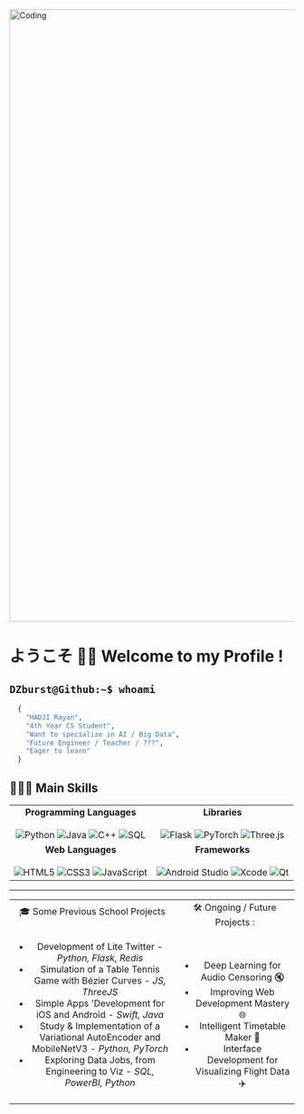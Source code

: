 <img align="center" alt="Coding" width="1080" src="https://64.media.tumblr.com/f815c83455206f1e8f7479b79a906688/tumblr_pmm0yxcBZO1wwjnmro1_1280.gif">

# ようこそ ✌🏼 Welcome to my Profile !

## ```DZburst@Github:~$ whoami```

```python
  {
    "HADJI Rayan",
    "4th Year CS Student",
    "Want to specialize in AI / Big Data",
    "Future Engineer / Teacher / ???",
    "Eager to learn"
  }
```

## 👨🏻‍💻 Main Skills

<table align="center">
  <tr>
    <td align="center">
      <b>Programming Languages</b>
      <br><br>
      <img src="https://img.shields.io/badge/Python-3670A0?style=for-the-badge&logo=python&logoColor=ffdd54" alt="Python">
      <img src="https://img.shields.io/badge/Java-ED8B00?style=for-the-badge&logo=java&logoColor=white" alt="Java">
      <img src="https://img.shields.io/badge/C++-00599C?style=for-the-badge&logo=c%2B%2B&logoColor=white" alt="C++">
      <img src="https://img.shields.io/badge/SQL-4479A1?style=for-the-badge&logo=sql&logoColor=white" alt="SQL">
    </td>
    <td align="center">
      <b>Libraries</b>
      <br><br>
      <img src="https://img.shields.io/badge/Flask-000000?style=for-the-badge&logo=flask&logoColor=white" alt="Flask">
      <img src="https://img.shields.io/badge/PyTorch-EE4C2C?style=for-the-badge&logo=pytorch&logoColor=white" alt="PyTorch">
      <img src="https://img.shields.io/badge/Three.js-000000?style=for-the-badge&logo=three.js&logoColor=white" alt="Three.js">
    </td>
  </tr>
  <tr>
    <td align="center">
      <b>Web Languages</b>
      <br><br>
      <img src="https://img.shields.io/badge/HTML5-E34F26?style=for-the-badge&logo=html5&logoColor=white" alt="HTML5">
      <img src="https://img.shields.io/badge/CSS3-1572B6?style=for-the-badge&logo=css3&logoColor=white" alt="CSS3">
      <img src="https://img.shields.io/badge/JavaScript-F7DF1E?style=for-the-badge&logo=javascript&logoColor=black" alt="JavaScript">
    </td>
    <td align="center">
      <b>Frameworks</b>
      <br><br>
      <img src="https://img.shields.io/badge/Android%20Studio-3DDC84?style=for-the-badge&logo=android-studio&logoColor=white" alt="Android Studio">
      <img src="https://img.shields.io/badge/Xcode-007ACC?style=for-the-badge&logo=xcode&logoColor=white" alt="Xcode">
      <img src="https://img.shields.io/badge/Qt-41CD52?style=for-the-badge&logo=qt&logoColor=white" alt="Qt">
    </td>
  </tr>
</table>

--------

<table align="center">
  <tr>
    <td align = "center">
      🎓 Some Previous School Projects 
      <br><br>
      <ul>
        <li>Development of Lite Twitter - <em>Python, Flask, Redis</em></li>
        <li>Simulation of a Table Tennis Game with Bézier Curves - <em>JS, ThreeJS</em></li>
        <li>Simple Apps 'Development for iOS and Android - <em>Swift, Java</em></li>
        <li>Study & Implementation of a Variational AutoEncoder and MobileNetV3 - <em>Python, PyTorch</em></li>
        <li>Exploring Data Jobs, from Engineering to Viz - <em>SQL, PowerBI, Python</em></li>
      </ul>
    </td>
    <td align = "center">
      🛠️ Ongoing / Future Projects :
      <br><br><br>
      <ul>
        <li>Deep Learning for Audio Censoring 🔇</li>
        <li>Improving Web Development Mastery 🌐</li>
        <li>Intelligent Timetable Maker 📅</li>
        <li>Interface Development for Visualizing Flight Data ✈️</li>
      </ul>
    </td>
  </tr>
</table>

